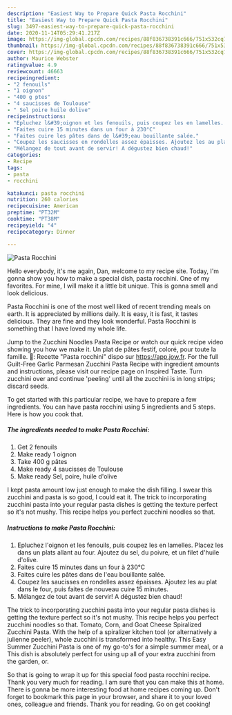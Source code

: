 ```yaml
---
description: "Easiest Way to Prepare Quick Pasta Rocchini"
title: "Easiest Way to Prepare Quick Pasta Rocchini"
slug: 3497-easiest-way-to-prepare-quick-pasta-rocchini
date: 2020-11-14T05:29:41.217Z
image: https://img-global.cpcdn.com/recipes/88f836738391c666/751x532cq70/pasta-rocchini-photo-principale-de-la-recette.jpg
thumbnail: https://img-global.cpcdn.com/recipes/88f836738391c666/751x532cq70/pasta-rocchini-photo-principale-de-la-recette.jpg
cover: https://img-global.cpcdn.com/recipes/88f836738391c666/751x532cq70/pasta-rocchini-photo-principale-de-la-recette.jpg
author: Maurice Webster
ratingvalue: 4.9
reviewcount: 46663
recipeingredient:
- "2 fenouils"
- "1 oignon"
- "400 g ptes"
- "4 saucisses de Toulouse"
- " Sel poire huile dolive"
recipeinstructions:
- "Epluchez l&#39;oignon et les fenouils, puis coupez les en lamelles. Placez les dans un plats allant au four. Ajoutez du sel, du poivre, et un filet d&#39;huile d&#39;olive."
- "Faites cuire 15 minutes dans un four à 230°C"
- "Faites cuire les pâtes dans de l&#39;eau bouillante salée."
- "Coupez les saucisses en rondelles assez épaisses. Ajoutez les au plat dans le four, puis faites de nouveau cuire 15 minutes."
- "Mélangez de tout avant de servir! A dégustez bien chaud!"
categories:
- Recipe
tags:
- pasta
- rocchini

katakunci: pasta rocchini 
nutrition: 260 calories
recipecuisine: American
preptime: "PT32M"
cooktime: "PT38M"
recipeyield: "4"
recipecategory: Dinner

---
```



![Pasta Rocchini](https://img-global.cpcdn.com/recipes/88f836738391c666/751x532cq70/pasta-rocchini-photo-principale-de-la-recette.jpg)

Hello everybody, it's me again, Dan, welcome to my recipe site. Today, I'm gonna show you how to make a special dish, pasta rocchini. One of my favorites. For mine, I will make it a little bit unique. This is gonna smell and look delicious.

Pasta Rocchini is one of the most well liked of recent trending meals on earth. It is appreciated by millions daily. It is easy, it is fast, it tastes delicious. They are fine and they look wonderful. Pasta Rocchini is something that I have loved my whole life.

Jump to the Zucchini Noodles Pasta Recipe or watch our quick recipe video showing you how we make it. Un plat de pâtes festif, coloré, pour toute la famille. 🍴: Recette &#34;Pasta rocchini&#34; dispo sur https://app.jow.fr. For the full Guilt-Free Garlic Parmesan Zucchini Pasta Recipe with ingredient amounts and instructions, please visit our recipe page on Inspired Taste. Turn zucchini over and continue &#39;peeling&#39; until all the zucchini is in long strips; discard seeds.


To get started with this particular recipe, we have to prepare a few ingredients. You can have pasta rocchini using 5 ingredients and 5 steps. Here is how you cook that.

<!--inarticleads1-->

##### The ingredients needed to make Pasta Rocchini:

1. Get 2 fenouils
1. Make ready 1 oignon
1. Take 400 g pâtes
1. Make ready 4 saucisses de Toulouse
1. Make ready  Sel, poire, huile d&#39;olive


I kept pasta amount low just enough to make the dish filling. I swear this zucchini and pasta is so good, I could eat it. The trick to incorporating zucchini pasta into your regular pasta dishes is getting the texture perfect so it&#39;s not mushy. This recipe helps you perfect zucchini noodles so that. 

<!--inarticleads2-->

##### Instructions to make Pasta Rocchini:

1. Epluchez l&#39;oignon et les fenouils, puis coupez les en lamelles. Placez les dans un plats allant au four. Ajoutez du sel, du poivre, et un filet d&#39;huile d&#39;olive.
1. Faites cuire 15 minutes dans un four à 230°C
1. Faites cuire les pâtes dans de l&#39;eau bouillante salée.
1. Coupez les saucisses en rondelles assez épaisses. Ajoutez les au plat dans le four, puis faites de nouveau cuire 15 minutes.
1. Mélangez de tout avant de servir! A dégustez bien chaud!


The trick to incorporating zucchini pasta into your regular pasta dishes is getting the texture perfect so it&#39;s not mushy. This recipe helps you perfect zucchini noodles so that. Tomato, Corn, and Goat Cheese Spiralized Zucchini Pasta. With the help of a spiralizer kitchen tool (or alternatively a julienne peeler), whole zucchini is transformed into healthy. This Easy Summer Zucchini Pasta is one of my go-to&#39;s for a simple summer meal, or a This dish is absolutely perfect for using up all of your extra zucchini from the garden, or. 

So that is going to wrap it up for this special food pasta rocchini recipe. Thank you very much for reading. I am sure that you can make this at home. There is gonna be more interesting food at home recipes coming up. Don't forget to bookmark this page in your browser, and share it to your loved ones, colleague and friends. Thank you for reading. Go on get cooking!
